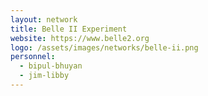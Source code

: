 ```yaml
---
layout: network
title: Belle II Experiment
website: https://www.belle2.org
logo: /assets/images/networks/belle-ii.png
personnel:
  - bipul-bhuyan
  - jim-libby
---
```

